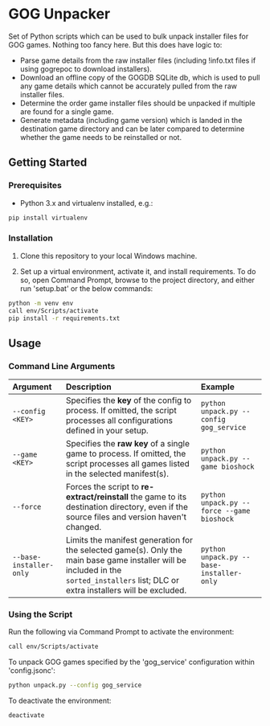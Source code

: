 # GOG Unpacker

Set of Python scripts which can be used to bulk unpack installer files for GOG games. Nothing too fancy here. But this 
does have logic to:
- Parse game details from the raw installer files (including !info.txt files if using gogrepoc to download installers).
- Download an offline copy of the GOGDB SQLite db, which is used to pull any game details which cannot be accurately 
pulled from the raw installer files.
- Determine the order game installer files should be unpacked if multiple are found for a single game.
- Generate metadata (including game version) which is landed in the destination game directory and can be later compared 
to determine whether the game needs to be reinstalled or not.


## Getting Started

### Prerequisites

- Python 3.x and virtualenv installed, e.g.:
    
```bash
pip install virtualenv
```

### Installation

1. Clone this repository to your local Windows machine.

2. Set up a virtual environment, activate it, and install requirements. To do so, open Command Prompt, browse to the 
project directory, and either run 'setup.bat' or the below commands:

```bash
python -m venv env
call env/Scripts/activate
pip install -r requirements.txt
```

## Usage

### Command Line Arguments

| Argument | Description                                                                                                                                                                                           | Example |
| :--- |:----------------------------------------------------------------------------------------------------------------------------------------------------------------------------------------------------------| :------ |
| `--config <KEY>` | Specifies the **key** of the config to process. If omitted, the script processes all configurations defined in your setup.                                                                    | `python unpack.py --config gog_service` |
| `--game <KEY>` | Specifies the **raw key** of a single game to process. If omitted, the script processes all games listed in the selected manifest(s).                                                           | `python unpack.py --game bioshock` |
| `--force` | Forces the script to **re-extract/reinstall** the game to its destination directory, even if the source files and version haven't changed.                                                           | `python unpack.py --force --game bioshock` |
| `--base-installer-only` | Limits the manifest generation for the selected game(s). Only the main base game installer will be included in the `sorted_installers` list; DLC or extra installers will be excluded. | `python unpack.py --base-installer-only` |

### Using the Script

Run the following via Command Prompt to activate the environment:

```bash
call env/Scripts/activate
```

To unpack GOG games specified by the 'gog_service' configuration within 'config.jsonc':

```bash
python unpack.py --config gog_service
```

To deactivate the environment:

```bash
deactivate
```
